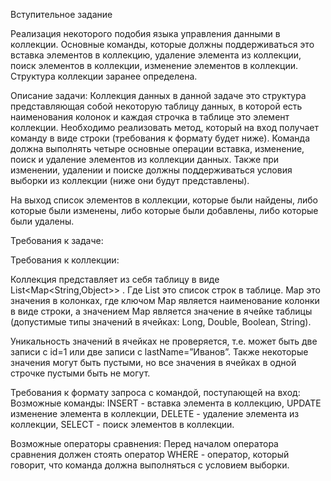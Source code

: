 Вступительное задание

Реализация некоторого подобия языка управления данными в коллекции. Основные команды, которые должны поддерживаться это вставка элементов в коллекцию, удаление элемента из коллекции, поиск элементов в коллекции, изменение элементов в коллекции.
Структура коллекции заранее определена.

Описание задачи:
Коллекция данных в данной задаче это структура представляющая собой некоторую таблицу данных, в которой есть наименования колонок и каждая строчка в таблице это элемент коллекции.
Необходимо реализовать метод, который на вход получает команду в виде строки (требования к формату будет ниже). Команда должна выполнять четыре основные операции  вставка, изменение, поиск и удаление элементов из коллекции данных.
Также при изменении, удалении и поиске должны поддерживаться условия выборки из коллекции (ниже они будут представлены).

На выход список элементов в коллекции, которые были найдены, либо которые были изменены, либо которые были добавлены, либо которые были удалены.


Требования к задаче:

Требования к коллекции:

Коллекция представляет из себя таблицу в виде List<Map<String,Object>> . Где List это список строк в таблице. Map это значения в колонках, где ключом Map является наименование колонки в виде строки, а значением Map является значение в ячейке таблицы (допустимые типы значений в ячейках: Long, Double, Boolean, String).

Уникальность значений в ячейках не проверяется, т.е. может быть две записи с id=1 или две записи с lastName=”Иванов”. Также некоторые значения могут быть пустыми, но все значения в ячейках в одной строчке пустыми быть не могут.




Требования к формату запроса с командой, поступающей на вход:
Возможные команды:
INSERT - вставка элемента в коллекцию,
UPDATE  изменение элемента в коллекции,
DELETE - удаление элемента из коллекции,
SELECT - поиск элементов в коллекции.

Возможные операторы сравнения:
Перед началом оператора сравнения должен стоять оператор WHERE - оператор, который говорит, что команда должна выполняться с условием выборки.


